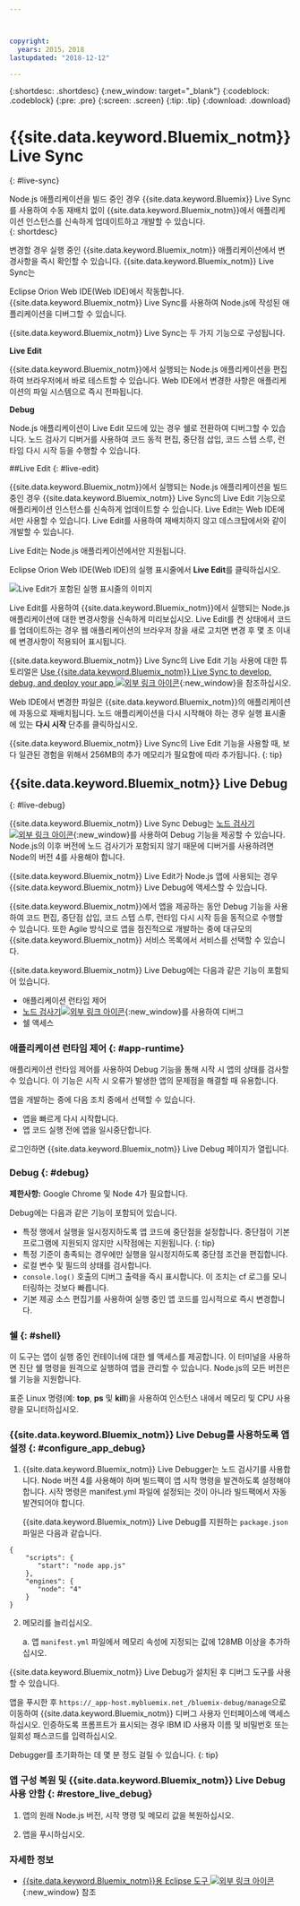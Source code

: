 ```yaml
---



copyright:
  years: 2015，2018
lastupdated: "2018-12-12"

---
```


{:shortdesc: .shortdesc}
{:new_window: target="_blank"}
{:codeblock: .codeblock}
{:pre: .pre}
{:screen: .screen}
{:tip: .tip}
{:download: .download}

# {{site.data.keyword.Bluemix_notm}} Live Sync
{: #live-sync}


Node.js 애플리케이션을 빌드 중인 경우 {{site.data.keyword.Bluemix}} Live Sync를 사용하여 수동 재배치 없이 {{site.data.keyword.Bluemix_notm}}에서 애플리케이션 인스턴스를 신속하게 업데이트하고 개발할 수 있습니다.   
{: shortdesc}

변경할 경우 실행 중인 {{site.data.keyword.Bluemix_notm}} 애플리케이션에서 변경사항을 즉시 확인할 수 있습니다. {{site.data.keyword.Bluemix_notm}} Live Sync는 
<!--from both the command line and -->
Eclipse Orion Web IDE(Web IDE)에서 작동합니다. {{site.data.keyword.Bluemix_notm}} Live Sync를 사용하여 Node.js에 작성된 애플리케이션을 디버그할 수 있습니다.  

{{site.data.keyword.Bluemix_notm}} Live Sync는 두 가지 기능으로 구성됩니다.
<!--three -->

<!--
**Desktop Sync**  

You can synchronize any desktop directory tree with a cloud-based project workspace similar to the way Dropbox works. The Web IDE directly edits the same cloud-based workspace, so both stay in sync. Desktop Sync works for any kind of application. To use Desktop Sync, you need to download and install the BL command line interface.  
-->

**Live Edit**

{{site.data.keyword.Bluemix_notm}}에서 실행되는 Node.js 애플리케이션을 편집하여 브라우저에서 바로 테스트할 수 있습니다. Web IDE에서 변경한 사항은 애플리케이션의 파일 시스템으로 즉시 전파됩니다.  

**Debug**  

Node.js 애플리케이션이 Live Edit 모드에 있는 경우 쉘로 전환하여 디버그할 수 있습니다. 노드 검사기 디버거를 사용하여 코드 동적 편집, 중단점 삽입, 코드 스텝 스루, 런타임 다시 시작 등을 수행할 수 있습니다.  


##Live Edit
{: #live-edit}

{{site.data.keyword.Bluemix_notm}}에서 실행되는 Node.js 애플리케이션을 빌드 중인 경우 {{site.data.keyword.Bluemix_notm}} Live Sync의 Live Edit 기능으로 애플리케이션 인스턴스를 신속하게 업데이트할 수 있습니다. Live Edit는 Web IDE에서만 사용할 수 있습니다. Live Edit를 사용하여 재배치하지 않고 데스크탑에서와 같이 개발할 수 있습니다.

Live Edit는 Node.js 애플리케이션에서만 지원됩니다.

Eclipse Orion Web IDE(Web IDE)의 실행 표시줄에서 **Live Edit**를 클릭하십시오.

![Live Edit가 포함된 실행 표시줄의 이미지](images/bluemix-live-sync-light.png)

Live Edit를 사용하여 {{site.data.keyword.Bluemix_notm}}에서 실행되는 Node.js 애플리케이션에 대한 변경사항을 신속하게 미리보십시오. Live Edit를 켠 상태에서 코드를 업데이트하는 경우 웹 애플리케이션의 브라우저 창을 새로 고치면 변경 후 몇 초 이내에 변경사항이 적용되어 표시됩니다.

{{site.data.keyword.Bluemix_notm}} Live Sync의 Live Edit 기능 사용에 대한 튜토리얼은 [Use {{site.data.keyword.Bluemix_notm}} Live Sync to develop, debug, and deploy your app ![외부 링크 아이콘](../../icons/launch-glyph.svg "외부 링크 아이콘")](https://www.ibm.com/cloud/garage/tutorials/use-live-sync-to-develop-debug-and-deploy-your-app){:new_window}을 참조하십시오.

Web IDE에서 변경한 파일은 {{site.data.keyword.Bluemix_notm}}의 애플리케이션에 자동으로 재배치됩니다. 노드 애플리케이션을 다시 시작해야 하는 경우 실행 표시줄에 있는 **다시 시작** 단추를 클릭하십시오.

{{site.data.keyword.Bluemix_notm}} Live Sync의 Live Edit 기능을 사용할 때, 보다 일관된 경험을 위해서 256MB의 추가 메모리가 필요함에 따라 추가됩니다.
{: tip}

## {{site.data.keyword.Bluemix_notm}} Live Debug
{: #live-debug}

{{site.data.keyword.Bluemix_notm}} Live Sync Debug는
[노드 검사기![외부 링크 아이콘](../../icons/launch-glyph.svg "외부 링크 아이콘")](https://github.com/node-inspector/node-inspector){:new_window}를 사용하여
Debug 기능을 제공할 수 있습니다. Node.js의 이후 버전에 노드 검사기가 포함되지 않기 때문에 디버거를 사용하려면 Node의 버전 4를 사용해야 합니다.

{{site.data.keyword.Bluemix_notm}} Live Edit가 Node.js 앱에 사용되는 경우 {{site.data.keyword.Bluemix_notm}} Live Debug에 액세스할 수 있습니다.  

{{site.data.keyword.Bluemix_notm}}에서 앱을 제공하는 동안 Debug 기능을 사용하여 코드 편집, 중단점 삽입, 코드 스텝 스루, 런타임 다시 시작 등을 동적으로 수행할 수 있습니다. 또한 Agile 방식으로 앱을 점진적으로 개발하는 중에 대규모의 {{site.data.keyword.Bluemix_notm}} 서비스 목록에서 서비스를 선택할 수 있습니다.

{{site.data.keyword.Bluemix_notm}} Live Debug에는 다음과 같은 기능이 포함되어 있습니다.

* 애플리케이션 런타임 제어
* [노드 검사기![외부 링크 아이콘](../../icons/launch-glyph.svg "외부 링크 아이콘")](https://github.com/node-inspector/node-inspector){:new_window}를 사용하여 디버그
* 쉘 액세스

### 애플리케이션 런타임 제어 {: #app-runtime}

애플리케이션 런타임 제어를 사용하여 Debug 기능을 통해 시작 시 앱의 상태를 검사할 수 있습니다. 이 기능은 시작 시 오류가 발생한 앱의 문제점을 해결할 때 유용합니다.

앱을 개발하는 중에 다음 조치 중에서 선택할 수 있습니다.

* 앱을 빠르게 다시 시작합니다.
* 앱 코드 실행 전에 앱을 일시중단합니다.

로그인하면 {{site.data.keyword.Bluemix_notm}} Live Debug 페이지가 열립니다.

### Debug {: #debug}

**제한사항:** Google Chrome 및 Node 4가 필요합니다.

Debug에는 다음과 같은 기능이 포함되어 있습니다.  
* 특정 행에서 실행을 일시정지하도록 앱 코드에 중단점을 설정합니다.
  중단점이 기본 프로그램에 지원되지 않지만 시작점에는 지원됩니다.
  {: tip}
* 특정 기준이 충족되는 경우에만 실행을 일시정지하도록 중단점 조건을 편집합니다.
* 로컬 변수 및 필드의 상태를 검사합니다.
* `console.log()` 호출의 디버그 출력을 즉시 표시합니다. 이 조치는 cf 로그를 모니터링하는 것보다 빠릅니다.
* 기본 제공 소스 편집기를 사용하여 실행 중인 앱 코드를 임시적으로 즉시 변경합니다.

### 쉘 {: #shell}

이 도구는 앱이 실행 중인 컨테이너에 대한 쉘 액세스를 제공합니다. 이 터미널을 사용하면 진단 쉘 명령을 원격으로 실행하여 앱을 관리할 수 있습니다. Node.js의 모든 버전은 쉘 기능을 지원합니다.

표준 Linux 명령(예: **top**, **ps** 및 **kill**)을 사용하여 인스턴스 내에서 메모리 및 CPU 사용량을 모니터하십시오.

### {{site.data.keyword.Bluemix_notm}} Live Debug를 사용하도록 앱 설정 {: #configure_app_debug}

1. {{site.data.keyword.Bluemix_notm}} Live Debugger는 노드 검사기를 사용합니다. Node 버전 4를 사용해야 하며 빌드팩이 앱 시작 명령을 발견하도록 설정해야 합니다. 시작 명령은 manifest.yml 파일에 설정되는 것이 아니라 빌드팩에서 자동 발견되어야 합니다.

   {{site.data.keyword.Bluemix_notm}} Live Debug를 지원하는 `package.json` 파일은 다음과 같습니다.

  ```
  {
      "scripts": {
         "start": "node app.js"
      },
      "engines": {
         "node": "4"
      }
  }
  ```

2. 메모리를 늘리십시오.  

    a. 앱 `manifest.yml` 파일에서 메모리 속성에 지정되는 값에 128MB 이상을 추가하십시오.

{{site.data.keyword.Bluemix_notm}} Live Debug가 설치된 후 디버그 도구를 사용할 수 있습니다.

앱을 푸시한 후 `https://_app-host.mybluemix.net_/bluemix-debug/manage`으로 이동하여 {{site.data.keyword.Bluemix_notm}} 디버그 사용자 인터페이스에 액세스하십시오. 인증하도록 프롬프트가 표시되는 경우 IBM ID 사용자 이름 및 비밀번호 또는 일회성 패스코드를 입력하십시오.    

Debugger를 초기화하는 데 몇 분 정도 걸릴 수 있습니다.
{: tip}

### 앱 구성 복원 및 {{site.data.keyword.Bluemix_notm}} Live Debug 사용 안함 {: #restore_live_debug}

1. 앱의 원래 Node.js 버전, 시작 명령 및 메모리 값을 복원하십시오.

2. 앱을 푸시하십시오.

### 자세한 정보

* [{{site.data.keyword.Bluemix_notm}}용 Eclipse 도구 ![외부 링크 아이콘](../../icons/launch-glyph.svg "외부 링크 아이콘")](https://www.cloud.ibm.com/docs/manageapps/eclipsetools/eclipsetools.html){:new_window} 참조
